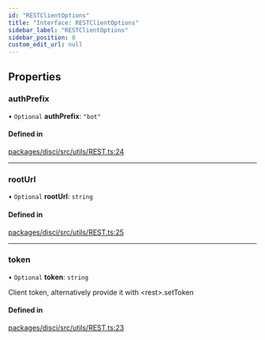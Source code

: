 ```yaml
---
id: "RESTClientOptions"
title: "Interface: RESTClientOptions"
sidebar_label: "RESTClientOptions"
sidebar_position: 0
custom_edit_url: null
---
```


## Properties

### authPrefix

• `Optional` **authPrefix**: ``"bot"``

#### Defined in

[packages/disci/src/utils/REST.ts:24](https://github.com/typicalninja493/disci/blob/5ebdd02/packages/disci/src/utils/REST.ts#L24)

___

### rootUrl

• `Optional` **rootUrl**: `string`

#### Defined in

[packages/disci/src/utils/REST.ts:25](https://github.com/typicalninja493/disci/blob/5ebdd02/packages/disci/src/utils/REST.ts#L25)

___

### token

• `Optional` **token**: `string`

Client token, alternatively provide it with \<rest\>.setToken

#### Defined in

[packages/disci/src/utils/REST.ts:23](https://github.com/typicalninja493/disci/blob/5ebdd02/packages/disci/src/utils/REST.ts#L23)
